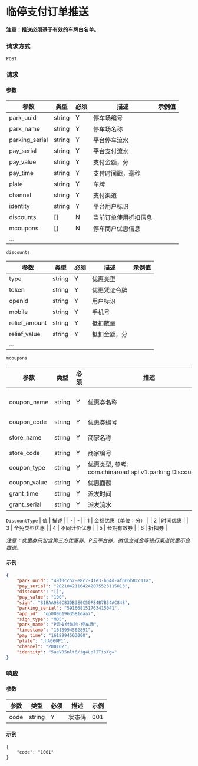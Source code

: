 # 临停支付订单推送

**注意：推送必须基于有效的车牌白名单。**

### 请求方式

`POST`

### 请求

#### 参数

| 参数           | 类型   | 必须 | 描述             | 示例值 |
| -------------- | ------ | ---- | ---------------- | ------ |
| park_uuid      | string | Y    | 停车场编号       |        |
| park_name      | string | Y    | 停车场名称       |        |
| parking_serial | string | Y    | 平台停车流水     |        |
| pay_serial     | string | Y    | 平台支付流水     |        |
| pay_value      | string | Y    | 支付金额，分     |        |
| pay_time       | string | Y    | 支付时间戳，毫秒 |        |
| plate          | string | Y    | 车牌             |        |
| channel        | string | Y    | 支付渠道         |        |
| identity       | string | Y    | 平台用户标识     |        |
| discounts      | []     | N | 当前订单使用折扣信息         |        |
| mcoupons | [] | N | 停车商户优惠信息 | |
| ...            |        |      |                  |        |

`discounts`

| 参数          | 类型   | 必须 | 描述         | 示例值 |
| ------------- | ------ | ---- | ------------ | ------ |
| type          | string | Y    | 优惠类型     |        |
| token         | string | Y    | 优惠凭证令牌 |        |
| openid        | string | Y    | 用户标识     |        |
| mobile        | string | Y    | 手机号       |        |
| relief_amount | string | Y    | 抵扣数量     |        |
| relief_value  | string | Y    | 抵扣金额，分 |        |
| ...           |        |      |              |        |

`mcoupons`

| 参数 | 类型 | 必须 | 描述 | 示例值 |
| - | - | - | - | - |
| coupon_name | string | Y | 优惠券名称 | 10元停车券 |
| coupon_code | string | Y | 优惠券编号 | 0x01 |
| store_name | string | Y | 商家名称 | 肯德基 |
| store_code | string | Y | 商家编号 | 0x02 |
| coupon_type | string | Y | 优惠类型, 参考: com.chinaroad.api.v1.parking.DiscountType | 1 |
| coupon_value | string | Y | 优惠面额 | 1000 |
| grant_time | string | Y | 派发时间 |  |
| grant_serial | string | Y | 派发流水 |  |

`DiscountType`
| 值 | 描述 |
| - | - |
| 1 | 金额优惠（单位：分） |
| 2 | 时间优惠 |
| 3 | 全免类型优惠 |
| 4 | 不同计价优惠 |
| 5 | 长期有效券 |
| 6 | 折扣券 |


*注意：优惠券只包含第三方优惠券，P云平台券，微信立减金等银行渠道优惠不会推送。*    

#### 示例

```json
{
    "park_uuid": "49f0cc52-e8c7-41e3-b54d-af666b8cc11a",
    "pay_serial": "20210421164242075523115813",
    "discounts": "[]",
    "pay_value": "100",
    "sign": "B1BAA9B6C83DB3E0C50F84B7B54AC848",
    "parking_serial": "591668151763415041",
    "app_id": "op00961963581daa7",
    "sign_type": "MD5",
    "park_name": "P云支付体验-停车场",
    "timestamp": "1618994562891",
    "pay_time": "1618994563000",
    "plate": "川A660P1",
    "channel": "200102",
    "identity": "5aeV05nlt6/ig4LplITisYg="
}
```

### 响应

#### 参数

| 参数 | 类型 | 必须 | 描述 | 示例 |
|-|-|-|-|-|
| code | string | Y | 状态码 | 001 |

#### 示例

```
{
    "code": "1001"
}
```
